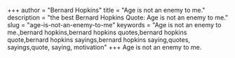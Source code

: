+++
author = "Bernard Hopkins"
title = "Age is not an enemy to me."
description = "the best Bernard Hopkins Quote: Age is not an enemy to me."
slug = "age-is-not-an-enemy-to-me"
keywords = "Age is not an enemy to me.,bernard hopkins,bernard hopkins quotes,bernard hopkins quote,bernard hopkins sayings,bernard hopkins saying,quotes, sayings,quote, saying, motivation"
+++
Age is not an enemy to me.
